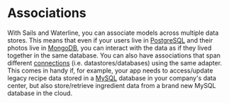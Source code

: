 # Associations

With Sails and Waterline, you can associate models across multiple data stores. This means that even if your users live in [PostgreSQL](http://www.postgresql.org/) and their photos live in [MongoDB](http://www.mongodb.com/), you can interact with the data as if they lived together in the same database. You can also have associations that span different [connections](http://sailsjs.org/documentation/reference/sails.config/sails.config.connections.html) (i.e. datastores/databases) using the same adapter.  This comes in handy if, for example, your app needs to access/update legacy recipe data stored in a [MySQL](http://www.mysql.com/) database in your company's data center, but also store/retrieve ingredient data from a brand new MySQL database in the cloud.


<docmeta name="displayName" value="Associations">
